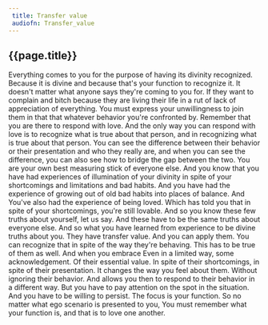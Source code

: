 ```yaml
---
 title: Transfer value
 audiofn: Transfer_value
---
```


## {{page.title}}

Everything comes to you for the purpose of having its divinity
recognized. Because it is divine and because that's your function to
recognize it. It doesn't matter what anyone says they're coming to you
for. If they want to complain and bitch because they are living their
life in a rut of lack of appreciation of everything. You must express
your unwillingness to join them in that that whatever behavior you're
confronted by. Remember that you are there to respond with love. And the
only way you can respond with love is to recognize what is true about
that person, and in recognizing what is true about that person. You can
see the difference between their behavior or their presentation and who
they really are, and when you can see the difference, you can also see
how to bridge the gap between the two. You are your own best measuring
stick of everyone else. And you know that you have had experiences of
illumination of your divinity in spite of your shortcomings and
limitations and bad habits. And you have had the experience of growing
out of old bad habits into places of balance. And You've also had the
experience of being loved. Which has told you that in spite of your
shortcomings, you're still lovable. And so you know these few truths
about yourself, let us say. And these have to be the same truths about
everyone else. And so what you have learned from experience to be divine
truths about you. They have transfer value. And you can apply them. You
can recognize that in spite of the way they're behaving. This has to be
true of them as well. And when you embrace Even in a limited way, some
acknowledgement. Of their essential value. In spite of their
shortcomings, in spite of their presentation. It changes the way you
feel about them. Without ignoring their behavior. And allows you then to
respond to their behavior in a different way. But you have to pay
attention on the spot in the situation. And you have to be willing to
persist. The focus is your function. So no matter what ego scenario is
presented to you, You must remember what your function is, and that is
to love one another.


